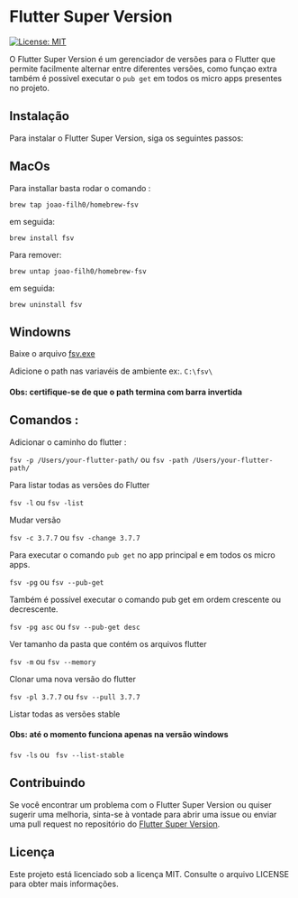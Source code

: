 # Flutter Super Version

[![License: MIT](https://img.shields.io/badge/License-MIT-yellow.svg)](https://opensource.org/licenses/MIT)

O Flutter Super Version é um gerenciador de versões para o Flutter que permite facilmente alternar entre 
diferentes versões,  como funçao extra  também é possivel executar o `pub get` em todos os micro apps presentes no projeto.

## Instalação

Para instalar o Flutter Super Version, siga os seguintes passos:

## MacOs
Para installar basta rodar o comando :

`brew tap joao-filh0/homebrew-fsv` 

em seguida:

`brew install fsv ` 

Para remover:

`brew untap joao-filh0/homebrew-fsv ` 

em seguida:

`brew uninstall fsv `   

## Windowns

Baixe o arquivo [fsv.exe](https://github.com/Joao-Filh0/fsv/raw/main/dist/fsv.exe)

Adicione o path nas variavéis de ambiente ex:. `C:\fsv\`

#### Obs: certifique-se de que o path termina com  barra invertida

## Comandos :

Adicionar o caminho do flutter :

`fsv -p /Users/your-flutter-path/`  ou `fsv -path /Users/your-flutter-path/`

Para listar todas as versões do Flutter

 `fsv -l`    ou  `fsv -list`
 
Mudar versão 

 `fsv -c 3.7.7`    ou  `fsv -change 3.7.7`
 
Para executar o comando `pub get` no app principal e em todos os micro apps.

`fsv -pg`    ou  `fsv --pub-get`
 
Também é possível executar o comando pub get em ordem crescente ou decrescente.

`fsv -pg asc`    ou  `fsv --pub-get desc`

Ver tamanho da pasta que contém os arquivos flutter

`fsv -m`    ou  `fsv --memory`

Clonar uma nova versão do flutter

`fsv -pl 3.7.7` ou `fsv --pull 3.7.7`

Listar todas as versões stable

#### Obs: até o momento funciona apenas na versão windows

`fsv -ls` ou ` fsv --list-stable`

## Contribuindo

Se você encontrar um problema com o Flutter Super Version ou quiser sugerir uma melhoria, sinta-se à vontade para abrir uma issue ou enviar uma pull request no repositório do [Flutter Super Version](https://github.com/Joao-Filh0/fsv).

## Licença

Este projeto está licenciado sob a licença MIT. Consulte o arquivo LICENSE para obter mais informações.








